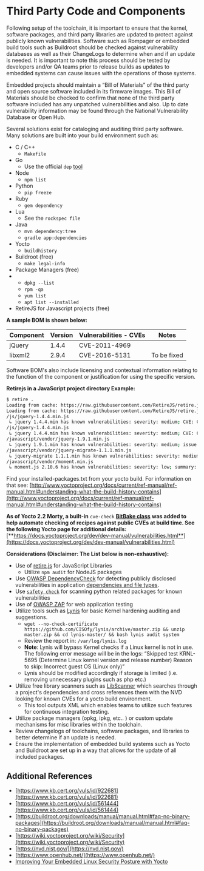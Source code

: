 # Third Party Code and Components

Following setup of the toolchain, it is important to ensure that the kernel, software packages, and third party libraries are updated to protect against publicly known vulnerabilities. Software such as Rompager or embedded build tools such as Buildroot should be checked against vulnerability databases as well as their ChangeLogs to determine when and if an update is needed. It is important to note this process should be tested by developers and/or QA teams prior to release builds as updates to embedded systems can cause issues with the operations of those systems.

Embedded projects should maintain a “Bill of Materials” of the third party and open source software included in its firmware images. This Bill of Materials should be checked to confirm that none of the third party software included has any unpatched vulnerabilities and also. Up to date vulnerability information may be found through the National Vulnerability Database or Open Hub.

Several solutions exist for cataloging and auditing third party software. Many solutions are built into your build environment such as:

* C / C++
  * `Makefile`
* Go
  * Use the official `dep` [tool](https://github.com/golang/dep)
* Node
  * `npm list`
* Python
  * `pip freeze`
* Ruby
  * `gem dependency`
* Lua
  * See the `rockspec file`
* Java
  * `mvn dependency:tree`
  * `gradle app:dependencies`
* Yocto
  * `buildhistory`
* Buildroot (free)
  * `make legal-info`
* Package Managers (free)
*
  * `dpkg --list`
  * `rpm -qa`
  * `yum list`
  * `apt list --installed`
* RetireJS for Javascript projects (free)

**A sample BOM is shown below:**

| **Component** | Version | Vulnerabilities - CVEs | Notes       |
| ------------- | ------- | ---------------------- | ----------- |
| jQuery        | 1.4.4   | CVE-2011-4969          |             |
| libxml2       | 2.9.4   | CVE-2016-5131          | To be fixed |

Software BOM's also include licensing and contextual information relating to the function of the component or justification for using the specific version.

**Retirejs in a JavaScript project directory Example:**

```bash
$ retire .
Loading from cache: https://raw.githubusercontent.com/RetireJS/retire.js/master/repository/jsrepository.json
Loading from cache: https://raw.githubusercontent.com/RetireJS/retire.js/master/repository/npmrepository.json
/js/jquery-1.4.4.min.js
 ↳ jquery 1.4.4.min has known vulnerabilities: severity: medium; CVE: CVE-2011-4969; http://web.nvd.nist.gov/view/vuln/detail?vulnId=CVE-2011-4969 http://research.insecurelabs.org/jquery/test/ severity: medium; bug: 11290, summary: Selector interpreted as HTML; http://bugs.jquery.com/ticket/11290 http://research.insecurelabs.org/jquery/test/ severity: medium; issue: 2432, summary: 3rd party CORS request may execute; https://github.com/jquery/jquery/issues/2432 http://blog.jquery.com/2016/01/08/jquery-2-2-and-1-12-released/
/js/jquery-1.4.4.min.js
 ↳ jquery 1.4.4.min has known vulnerabilities: severity: medium; CVE: CVE-2011-4969; http://web.nvd.nist.gov/view/vuln/detail?vulnId=CVE-2011-4969 http://research.insecurelabs.org/jquery/test/ severity: medium; bug: 11290, summary: Selector interpreted as HTML; http://bugs.jquery.com/ticket/11290 http://research.insecurelabs.org/jquery/test/ severity: medium; issue: 2432, summary: 3rd party CORS request may execute; https://github.com/jquery/jquery/issues/2432 http://blog.jquery.com/2016/01/08/jquery-2-2-and-1-12-released/
/javascript/vendor/jquery-1.9.1.min.js
 ↳ jquery 1.9.1.min has known vulnerabilities: severity: medium; issue: 2432, summary: 3rd party CORS request may execute; https://github.com/jquery/jquery/issues/2432 http://blog.jquery.com/2016/01/08/jquery-2-2-and-1-12-released/
/javascript/vendor/jquery-migrate-1.1.1.min.js
 ↳ jquery-migrate 1.1.1.min has known vulnerabilities: severity: medium; release: jQuery Migrate 1.2.0 Released, summary: cross-site-scripting; http://blog.jquery.com/2013/05/01/jquery-migrate-1-2-0-released/ severity: medium; bug: 11290, summary: Selector interpreted as HTML; http://bugs.jquery.com/ticket/11290 http://research.insecurelabs.org/jquery/test/
/javascript/vendor/moment.min.js
 ↳ moment.js 2.10.6 has known vulnerabilities: severity: low; summary: reDOS - regular expression denial of service; https://github.com/moment/moment/issues/2936
```



Find your installed-packages.txt from your yocto build. For information on that see: [http://www.yoctoproject.org/docs/current/ref-manual/ref-manual.html#understanding-what-the-build-history-contains](http://www.yoctoproject.org/docs/current/ref-manual/ref-manual.html#understanding-what-the-build-history-contains)

**As of Yocto 2.2 Morty, a built-in** `cve-check` [**BitBake class**](https://git.yoctoproject.org/cgit/cgit.cgi/poky/tree/meta/classes/cve-check.bbclass) **was added to help automate checking of recipes against public CVEs at build time. See the following Yocto page for additional details:** [**https://docs.yoctoproject.org/dev/dev-manual/vulnerabilities.html**](https://docs.yoctoproject.org/dev/dev-manual/vulnerabilities.html)



**Considerations (Disclaimer: The List below is non-exhaustive):**

* Use of [retire.js](https://github.com/RetireJS/retire.js) for JavaScript Libraries
  * Utilize `npm audit` for NodeJS packages
* Use [OWASP DependencyCheck](https://github.com/jeremylong/DependencyCheck) for detecting publicly disclosed vulnerabilities in application [dependencies and file types](https://jeremylong.github.io/DependencyCheck/analyzers/index.html).
* Use [`safety check`](https://github.com/pyupio/safety) for scanning python related packages for known vulnerabilities
* Use of [OWASP ZAP](https://github.com/zaproxy/zaproxy/wiki/Downloads) for web application testing
* Utilize tools such as [Lynis](https://raw.githubusercontent.com/CISOfy/lynis/master/lynis) for basic Kernel hardening auditing and suggestions.
  * `wget --no-check-certificate  https://github.com/CISOfy/lynis/archive/master.zip && unzip master.zip && cd lynis-master/ && bash lynis audit system`
  * Review the report in: `/var/log/lynis.log`
  * **Note**: Lynis will bypass Kernel checks if a Linux kernel is not in use. The following error message will be in the logs: “Skipped test KRNL-5695 (Determine Linux kernel version and release number) Reason to skip: Incorrect guest OS (Linux only)”
  * Lynis should be modified accordingly if storage is limited (i.e. removing unnecessary plugins such as php etc.)
* Utilize free library scanners such as [LibScanner](https://github.com/scriptingxss/LibScanner) which searches through a project's dependencies and cross references them with the NVD looking for known CVEs for a yocto build environment.
  * This tool outputs XML which enables teams to utilize such features for continuous integration testing.
* Utilize package managers (opkg, ipkg, etc.. ) or custom update mechanisms for misc libraries within the toolchain.
* Review changelogs of toolchains, software packages, and libraries to better determine if an update is needed.
* Ensure the implementation of embedded build systems such as Yocto and Buildroot are set up in a way that allows for the update of all included packages.

## Additional References <a href="#additional-references" id="additional-references"></a>

* [https://www.kb.cert.org/vuls/id/922681](https://www.kb.cert.org/vuls/id/922681)
* [https://www.kb.cert.org/vuls/id/561444](https://www.kb.cert.org/vuls/id/561444)
* [https://buildroot.org/downloads/manual/manual.html#faq-no-binary-packages](https://buildroot.org/downloads/manual/manual.html#faq-no-binary-packages)
* [https://wiki.yoctoproject.org/wiki/Security](https://wiki.yoctoproject.org/wiki/Security)
* [https://nvd.nist.gov/](https://nvd.nist.gov/)
* [https://www.openhub.net/](https://www.openhub.net/)
* [Improving Your Embedded Linux Security Posture with Yocto](https://legacy.gitbook.com/book/scriptingxss/embedded-appsec-best-practices/edit)
